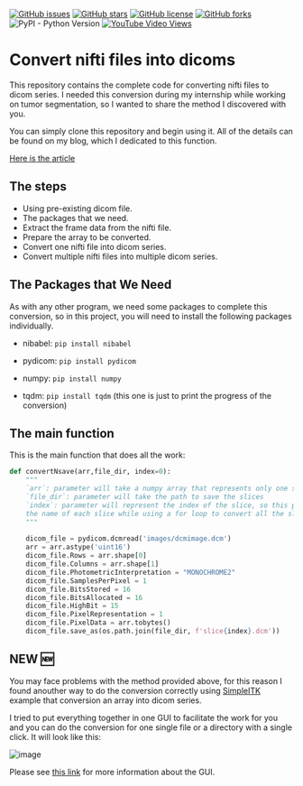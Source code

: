 [![GitHub issues](https://img.shields.io/github/issues/amine0110/nifti2dicom)](https://github.com/amine0110/nifti2dicom/issues) [![GitHub stars](https://img.shields.io/github/stars/amine0110/nifti2dicom)](https://github.com/amine0110/nifti2dicom/stargazers) [![GitHub license](https://img.shields.io/github/license/amine0110/nifti2dicom)](https://github.com/amine0110/nifti2dicom) [![GitHub forks](https://img.shields.io/github/forks/amine0110/nifti2dicom)](https://github.com/amine0110/nifti2dicom/network) ![PyPI - Python Version](https://img.shields.io/pypi/pyversions/pydicom)  [![YouTube Video Views](https://img.shields.io/youtube/views/xJ27jQVnh1M?style=social)](https://youtu.be/xJ27jQVnh1M) 
# Convert nifti files into dicoms

This repository contains the complete code for converting nifti files to dicom series. I needed this conversion during my internship while working on tumor segmentation, so I wanted to share the method I discovered with you.

You can simply clone this repository and begin using it. All of the details can be found on my blog, which I dedicated to this function.

[Here is the article](https://pycad.co/nifti2dicom/)

## The steps

- Using pre-existing dicom file.
- The packages that we need.
- Extract the frame data from the nifti file.
- Prepare the array to be converted.
- Convert one nifti file into dicom series.
- Convert multiple nifti files into multiple dicom series.

## The Packages that We Need
As with any other program, we need some packages to complete this conversion, so in this project, you will need to install the following packages individually.

- nibabel: ```pip install nibabel```

- pydicom: `pip install pydicom`

- numpy: `pip install numpy`

- tqdm: `pip install tqdm` (this one is just to print the progress of the conversion)

## The main function

This is the main function that does all the work:

```python
def convertNsave(arr,file_dir, index=0):
    """
    `arr`: parameter will take a numpy array that represents only one slice.
    `file_dir`: parameter will take the path to save the slices
    `index`: parameter will represent the index of the slice, so this parameter will be used to put 
    the name of each slice while using a for loop to convert all the slices
    """
    
    dicom_file = pydicom.dcmread('images/dcmimage.dcm')
    arr = arr.astype('uint16')
    dicom_file.Rows = arr.shape[0]
    dicom_file.Columns = arr.shape[1]
    dicom_file.PhotometricInterpretation = "MONOCHROME2"
    dicom_file.SamplesPerPixel = 1
    dicom_file.BitsStored = 16
    dicom_file.BitsAllocated = 16
    dicom_file.HighBit = 15
    dicom_file.PixelRepresentation = 1
    dicom_file.PixelData = arr.tobytes()
    dicom_file.save_as(os.path.join(file_dir, f'slice{index}.dcm'))
```

## NEW 🆕

You may face problems with the method provided above, for this reason I found anouther way to do the conversion correctly using [SimpleITK](https://simpleitk.readthedocs.io/en/next/Examples/DicomSeriesFromArray/Documentation.html) example that conversion an array into dicom series.

I tried to put everything together in one GUI to facilitate the work for you and you can do the conversion for one single file or a directory with a single click. It will look like this:

![image](https://user-images.githubusercontent.com/37108394/156250547-adc5dc2a-ac13-44e8-a078-30a7393f43ce.png)

Please see [this link](https://pycad.co/pycad-convert/) for more information about the GUI.
